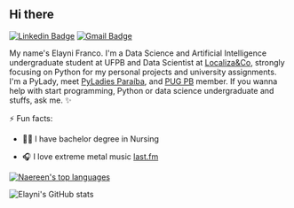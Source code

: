 ## Hi there 


[![Linkedin Badge](https://img.shields.io/badge/-LinkedIn-blue?style=flat-square&logo=Linkedin&logoColor=white&link=https:https://www.linkedin.com/in/elaynifranco/)](https://www.linkedin.com/in/elaynifranco/)  [![Gmail Badge](https://img.shields.io/badge/-Gmail-c14438?style=flat-square&logo=Gmail&logoColor=white&link=mailto:elaynienoly@gmail.com)](mailto:elaynienoly@gmail.com) 

My name's Elayni Franco. I'm a Data Science and Artificial Intelligence undergraduate student at UFPB and Data Scientist at [Localiza&Co](https://www.linkedin.com/company/localizaco/), strongly focusing on Python for my personal projects and university assignments. I'm a PyLady, meet [PyLadies Paraíba](https://github.com/pyladiespb-org), and [PUG PB](https://pb.python.org.br/) member.
If you wanna help with start programming, Python or data science undergraduate and stuffs, ask me. ✨

 ⚡ Fun facts:

- :woman_health_worker: I have bachelor degree in Nursing 

- 🎧 I love extreme metal music [last.fm](https://www.last.fm/pt/user/Elayni6)


[![Naereen's top languages](https://github-readme-stats.vercel.app/api/top-langs/?username=elayni&theme=outrun)](https://github.com/elayni/)

![Elayni's GitHub stats](https://github-readme-stats.vercel.app/api?username=elayni&count_private=true&theme=outrun)

